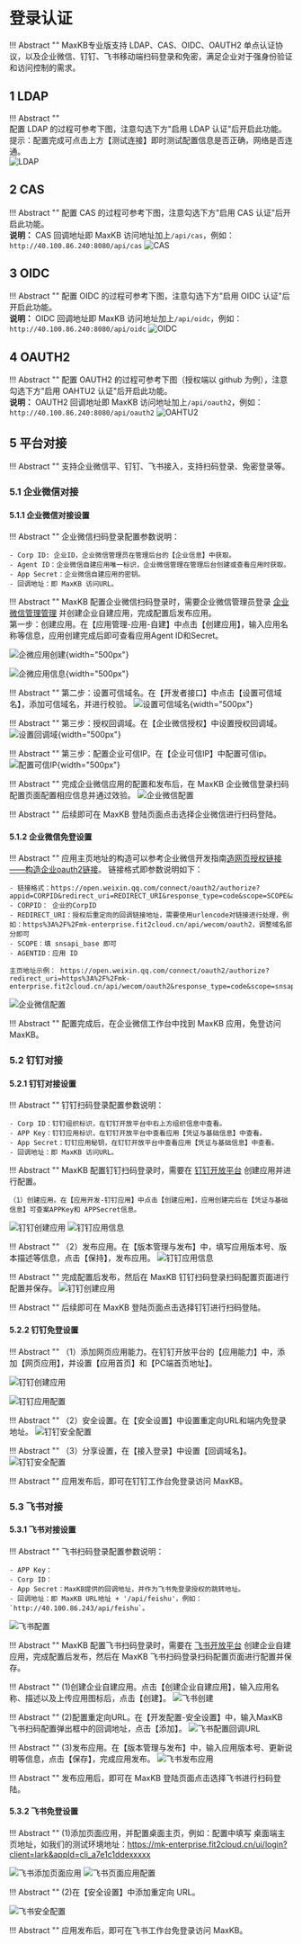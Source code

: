 # 登录认证
!!! Abstract "" 
    MaxKB专业版支持 LDAP、CAS、OIDC、OAUTH2 单点认证协议，以及企业微信、钉钉、飞书移动端扫码登录和免密，满足企业对于强身份验证和访问控制的需求。

## 1 LDAP

!!! Abstract ""  
    配置 LDAP 的过程可参考下图，注意勾选下方"启用 LDAP 认证"后开启此功能。     
    提示：配置完成可点击上方【测试连接】即时测试配置信息是否正确，网络是否连通。      
![LDAP](../../img/system/LDAP.png)


## 2 CAS

!!! Abstract ""
    配置 CAS 的过程可参考下图，注意勾选下方"启用 CAS 认证"后开启此功能。    
    **说明：** CAS 回调地址即 MaxKB 访问地址加上`/api/cas`，例如：`http://40.100.86.240:8080/api/cas`
![CAS](../../img/system/CAS.png)


## 3 OIDC

!!! Abstract ""
    配置 OIDC 的过程可参考下图，注意勾选下方"启用 OIDC 认证"后开启此功能。   
    **说明：** OIDC 回调地址即 MaxKB 访问地址加上`/api/oidc`，例如：`http://40.100.86.240:8080/api/oidc`
![OIDC](../../img/system/OIDC.png)

## 4 OAUTH2

!!! Abstract ""
    配置 OAUTH2 的过程可参考下图（授权端以 github 为例），注意勾选下方"启用 OAHTU2 认证"后开启此功能。   
    **说明：** OAUTH2 回调地址即 MaxKB 访问地址加上`/api/oauth2`，例如：`http://40.100.86.240:8080/api/oauth2`
![OAHTU2](../../img/system/oauth2.png)

## 5 平台对接

!!! Abstract ""
    支持企业微信平、钉钉、飞书接入，支持扫码登录、免密登录等。

### 5.1 企业微信对接

#### 5.1.1 企业微信对接设置

!!! Abstract ""
    企业微信扫码登录配置参数说明：
    
    - Corp ID: 企业ID，企业微信管理员在管理后台的【企业信息】中获取。
    - Agent ID：企业微信自建应用唯一标识，企业微信管理在管理后台创建或查看应用时获取。
    - App Secret：企业微信自建应用的密钥。   
    - 回调地址：即 MaxKB 访问URL。

!!! Abstract ""
    MaxKB 配置企业微信扫码登录时，需要企业微信管理员登录 [企业微信管理管理](https://work.weixin.qq.com/wework_admin/frame) 并创建企业自建应用，完成配置后发布应用。    
    第一步：创建应用。在【应用管理-应用-自建】中点击【创建应用】，输入应用名称等信息，应用创建完成后即可查看应用Agent ID和Secret。

![企微应用创建](../../img/system/qiwei_create_app.png){width="500px"}

![企微应用信息](../../img/system/qiwei_appinfo.png){width="500px"}

!!! Abstract ""
    第二步：设置可信域名。在【开发者接口】中点击【设置可信域名】，添加可信域名，并进行校验。
![设置可信域名](../../img/system/qiwei_yuming.png){width="500px"}

!!! Abstract ""
    第三步：授权回调域。在【企业微信授权】中设置授权回调域。
![设置回调域](../../img/system/qiwei_callback.png){width="500px"}

!!! Abstract ""
    第三步：配置企业可信IP。在【企业可信IP】中配置可信ip。
![配置可信IP](../../img/system/qiwei_ip.png){width="500px"}

!!! Abstract ""
    完成企业微信应用的配置和发布后，在 MaxKB 企业微信登录扫码配置页面配置相应信息并通过效验。
![企业微信配置](../../img/system/qiwei_setting.png)

!!! Abstract ""
    后续即可在 MaxKB 登陆页面点击选择企业微信进行扫码登陆。

#### 5.1.2 企业微信免登设置

!!! Abstract ""
    应用主页地址的构造可以参考企业微信开发指南[造网页授权链接——构造企业oauth2链接](https://developer.work.weixin.qq.com/document/path/91120#%E6%9E%84%E9%80%A0%E4%BC%81%E4%B8%9Aoauth2%E9%93%BE%E6%8E%A5)。
    链接格式即参数说明如下：

    - 链接格式：https://open.weixin.qq.com/connect/oauth2/authorize?appid=CORPID&redirect_uri=REDIRECT_URI&response_type=code&scope=SCOPE&agentid=AGENTID&state=STATE#wechat_redirect
    - CORPID： 企业的CorpID
    - REDIRECT_URI：授权后重定向的回调链接地址，需要使用urlencode对链接进行处理，例如：https%3A%2F%2Fmk-enterprise.fit2cloud.cn/api/wecom/oauth2，调整域名部分即可
    - SCOPE：填 snsapi_base 即可
    - AGENTID：应用 ID

    主页地址示例： https://open.weixin.qq.com/connect/oauth2/authorize?redirect_uri=https%3A%2F%2Fmk-enterprise.fit2cloud.cn/api/wecom/oauth2&response_type=code&scope=snsapi_privateinfo&agentid=1000008&appid=ww5fad05adxxxx&state=maxkb#wechat_redirect

![企业微信配置](../../img/system/weichat_oauth2.png)

!!! Abstract ""
    配置完成后，在企业微信工作台中找到 MaxKB 应用，免登访问 MaxKB。

### 5.2 钉钉对接

#### 5.2.1 钉钉对接设置

!!! Abstract ""
    钉钉扫码登录配置参数说明：

    - Corp ID：钉钉组织标识，在钉钉开放平台中右上方组织信息中查看。
    - APP Key：钉钉应用标识，在钉钉开放平台中查看应用【凭证与基础信息】中查看。
    - App Secret：钉钉应用秘钥，在钉钉开放平台中查看应用【凭证与基础信息】中查看。
    - 回调地址：即 MaxKB 访问URL。

!!! Abstract ""
    MaxKB 配置钉钉扫码登录时，需要在 [钉钉开放平台](https://open-dev.dingtalk.com/) 创建应用并进行配置。

    （1）创建应用。在【应用开发-钉钉应用】中点击【创建应用】，应用创建完后在【凭证与基础信息】可查案APPKey和 APPSecret信息。
![钉钉创建应用](../../img/system/dingding_app_create.png)
![钉钉应用信息](../../img/system/dingding_app_info.png)

!!! Abstract ""
    （2）发布应用。在【版本管理与发布】中，填写应用版本号、版本描述等信息，点击【保持】，发布应用。
![钉钉应用信息](../../img/system/dingding_app_release.png)

!!! Abstract ""
    完成配置后发布，然后在 MaxKB 钉钉扫码登录扫码配置页面进行配置并保存。
![钉钉创建应用](../../img/system/dingding_setting.png)

!!! Abstract ""
    后续即可在 MaxKB 登陆页面点击选择钉钉进行扫码登陆。

#### 5.2.2 钉钉免登设置

!!! Abstract ""
    （1）添加网页应用能力。在钉钉开放平台的【应用能力】中，添加【网页应用】，并设置【应用首页】和【PC端首页地址】。

![钉钉创建应用](../../img/system/dingding_add_webapp.png)

![钉钉应用配置](../../img/system/dingding_webapp_config.png)

!!! Abstract ""
    （2）安全设置。在【安全设置】中设置重定向URL和端内免登录地址。
![钉钉安全配置](../../img/system/dingding_security_config.png)

!!! Abstract ""
    （3）分享设置，在【接入登录】中设置【回调域名】。
![钉钉安全配置](../../img/system/dingding_share_config.png)

!!! Abstract ""
    应用发布后，即可在钉钉工作台免登录访问 MaxKB。    

### 5.3 飞书对接

#### 5.3.1 飞书对接设置

!!! Abstract ""
    飞书扫码登录配置参数说明：

    - APP Key：
    - Corp ID：
    - App Secret：MaxKB提供的回调地址，并作为飞书免登录授权的跳转地址。
    - 回调地址：即 MaxKB URL地址 + '/api/feishu'，例如：`http://40.100.86.243/api/feishu`。

![飞书配置](../../img/system/feishu_setting.png)

!!! Abstract ""
    MaxKB 配置飞书扫码登录时，需要在 [飞书开放平台](https://open.feishu.cn/) 创建企业自建应用，完成配置后发布，然后在 MaxKB 飞书扫码登录扫码配置页面进行配置并保存。

!!! Abstract ""
    (1)创建企业自建应用。点击【创建企业自建应用】，输入应用名称、描述以及上传应用图标后，点击【创建】。
![飞书创建](../../img/system/feishu_create_app.png)

!!! Abstract ""
    (2)配置重定向URL。在【开发配置-安全设置】中，输入MaxKB 飞书扫码配置弹出框中的回调地址，点击【添加】。
![飞书配置回调URL](../../img/system/feishu_url.png)

!!! Abstract ""
    (3)发布应用。在【版本管理与发布】中，输入应用版本号、更新说明等信息，点击【保存】，完成应用发布。
![飞书发布应用](../../img/system/feishu_app_release.png)

!!! Abstract ""
    发布应用后，即可在 MaxKB 登陆页面点击选择飞书进行扫码登陆。     

#### 5.3.2 飞书免登设置

!!! Abstract ""
    (1)添加页面应用，并配置桌面主页，例如：配置中填写 桌面端主页地址，如我们的测试环境地址：https://mk-enterprise.fit2cloud.cn/ui/login?client=lark&appId=cli_a7e1c1ddexxxxx

![飞书添加页面应用](../../img/system/feishu_add_webapp.png)
![飞书页面应用配置](../../img/system/feishu_webapp_config.png)

!!! Abstract ""
    (2)在【安全设置】中添加重定向 URL。

![飞书安全配置](../../img/system/feishu_security_config.png)

!!! Abstract ""
    应用发布后，即可在飞书工作台免登录访问 MaxKB。
